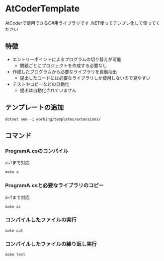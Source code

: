 # AtCoderTemplate

AtCoderで使用できるC#用ライブラリです
.NET使ってテンプレ化して使ってください

## 特徴
- エントリーポイントによるプログラムの切り替えが可能
    - 問題ごとにプロジェクトを作成する必要なし
- 作成したプログラムから必要なライブラリを自動抽出
    - 提出したコードには必要なライブラリしか使用しないので見やすい
- テストやコピーなどの自動化
    - 提出は自動化されていません

## テンプレートの追加
```
dotnet new -i working/templates/extensions/
```

## コマンド
### ProgramA.csのコンパイル
a~fまで対応
```
make a
```

### ProgramA.csと必要なライブラリのコピー
a~fまで対応
```
make ac
```

### コンパイルしたファイルの実行
```
make out
```

### コンパイルしたファイルの繰り返し実行
```
make test
```
